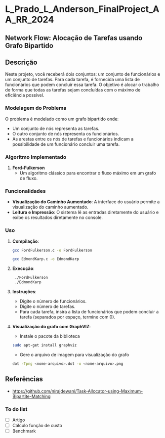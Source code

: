 # L_Prado_L_Anderson_FinalProject_AA_RR_2024

## Network Flow: Alocação de Tarefas usando Grafo Bipartido

## Descrição

Neste projeto, você receberá dois conjuntos: um conjunto de funcionários e um conjunto de tarefas. Para cada tarefa, é fornecida uma lista de funcionários que podem concluir essa tarefa. O objetivo é alocar o trabalho de forma que todas as tarefas sejam concluídas com o máximo de eficiência possível.

### Modelagem do Problema

O problema é modelado como um grafo bipartido onde:
- Um conjunto de nós representa as tarefas.
- O outro conjunto de nós representa os funcionários.
- As arestas entre os nós de tarefas e funcionários indicam a possibilidade de um funcionário concluir uma tarefa.

### Algoritmo Implementado

1. **Ford-Fulkerson**
   - Um algoritmo clássico para encontrar o fluxo máximo em um grafo de fluxo.
   

### Funcionalidades

- **Visualização do Caminho Aumentado**: A interface do usuário permite a visualização do caminho aumentado.
- **Leitura e Impressão**: O sistema lê as entradas diretamente do usuário e exibe os resultados diretamente no console.

### Uso

1. **Compilação**:
   ```sh
   gcc FordFulkerson.c -o FordFulkerson
   ```
   ```sh
   gcc EdmondKarp.c -o EdmondKarp
   ```
2. **Execução**:
   ```sh
    ./FordFulkerson
    ./EdmondKarp
    ```
3. **Instruções**:
    - Digite o número de funcionários.
    - Digite o número de tarefas.
    - Para cada tarefa, insira a lista de funcionários que podem concluir a tarefa (separados por espaço, termine com 0).
4. **Visualização do grafo com GraphVIZ**:
    - Instale o pacote da biblioteca
    ```sh
    sudo apt-get install graphviz
    ```

   - Gere o arquivo de imagem para visualização do grafo

    ```sh
    dot -Tpng <nome-arquivo>.dot -o <nome-arquivo>.png
    ```

## Referências
- https://github.com/nirajdewani/Task-Allocator-using-Maximum-Bipartite-Matching

### To do list
- [ ] Artigo
- [ ] Cálculo função de custo
- [ ] Benchmark
